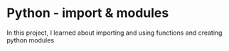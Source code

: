 # Python - import & modules

In this project, I learned about importing and using functions and creating python modules
